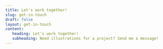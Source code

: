 ```yaml
---
title: Let's work together!
slug: get-in-touch
draft: false
layout: get-in-touch
content:
   heading: Let's work together!
   subheading: Need illustrations for a project? Send me a message!
---
```


